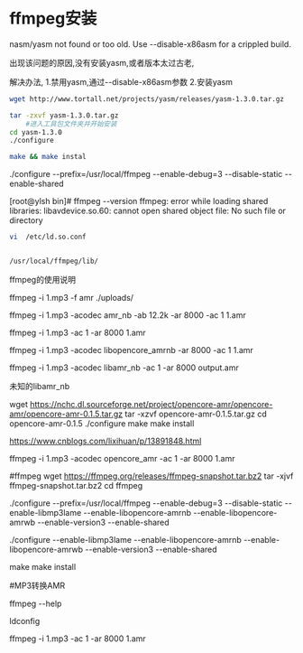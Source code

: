 
# ffmpeg安装


nasm/yasm not found or too old. Use --disable-x86asm for a crippled build.



出现该问题的原因,没有安装yasm,或者版本太过古老,

解决办法,
1.禁用yasm,通过--disable-x86asm参数
2.安装yasm
```bash
wget http://www.tortall.net/projects/yasm/releases/yasm-1.3.0.tar.gz

tar -zxvf yasm-1.3.0.tar.gz    
    #进入工具包文件夹并开始安装
cd yasm-1.3.0
./configure

make && make instal
```

./configure --prefix=/usr/local/ffmpeg --enable-debug=3 --disable-static --enable-shared





[root@ylsh bin]# ffmpeg --version
ffmpeg: error while loading shared libraries: libavdevice.so.60: cannot open shared object file: No such file or directory



```bash
vi  /etc/ld.so.conf


/usr/local/ffmpeg/lib/
```


ffmpeg的使用说明

ffmpeg -i 1.mp3 -f amr ./uploads/



ffmpeg -i 1.mp3 -acodec amr_nb -ab 12.2k -ar 8000 -ac 1 1.amr


ffmpeg -i 1.mp3 -ac 1 -ar 8000 1.amr

ffmpeg -i 1.mp3 -acodec libopencore_amrnb -ar 8000 -ac 1  1.amr

ffmpeg -i 1.mp3 -acodec libamr_nb -ac 1 -ar 8000 output.amr

未知的libamr_nb




wget https://nchc.dl.sourceforge.net/project/opencore-amr/opencore-amr/opencore-amr-0.1.5.tar.gz
tar -xzvf opencore-amr-0.1.5.tar.gz
cd opencore-amr-0.1.5
./configure
make
make install

https://www.cnblogs.com/lixihuan/p/13891848.html


ffmpeg -i 1.mp3 -acodec opencore_amr -ac 1 -ar 8000 1.amr  


#ffmpeg
wget https://ffmpeg.org/releases/ffmpeg-snapshot.tar.bz2
tar -xjvf ffmpeg-snapshot.tar.bz2
cd ffmpeg



./configure --prefix=/usr/local/ffmpeg --enable-debug=3 --disable-static --enable-libmp3lame --enable-libopencore-amrnb --enable-libopencore-amrwb --enable-version3 --enable-shared

./configure --enable-libmp3lame --enable-libopencore-amrnb --enable-libopencore-amrwb --enable-version3 --enable-shared

make
make install


#MP3转换AMR

ffmpeg --help

ldconfig

ffmpeg -i 1.mp3 -ac 1 -ar 8000 1.amr
